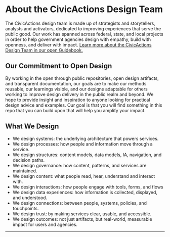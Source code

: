 # About the CivicActions Design Team

The CivicActions design team is made up of strategists and storytellers, analysts and activators, dedicated to improving experiences that serve the public good. Our work has spanned across federal, state, and local projects in order to help government agencies design with empathy, build with openness, and deliver with impact. [Learn more about the CivicActions Design Team in our open Guidebook.](https://guidebook.civicactions.com/en/latest/practice-areas/design-and-research/)

## Our Commitment to Open Design

By working in the open through public repositories, open design artifacts, and transparent documentation, our goals are to make our methods reusable, our learnings visible, and our designs adaptable for others working to improve design delivery in the public realm and beyond. We hope to provide insight and inspiration to anyone looking for practical design advice and examples. Our goal is that you will find something in this repo that you can build upon that will help you amplify your impact. 

## What We Design
- We design systems: the underlying architecture that powers services.
- We design processes: how people and information move through a service.
- We design structures: content models, data models, IA, navigation, and decision paths.
- We design governance: how content, patterns, and services are maintained.
- We design content: what people read, hear, understand and interact with.
- We design interactions: how people engage with tools, forms, and flows
- We design data experiences: how information is collected, displayed, and understood.
- We design connections: between people, systems, policies, and touchpoints.
- We design trust: by making services clear, usable, and accessible.
- We design outcomes: not just artifacts, but real-world, measurable impact for users and agencies.

---

